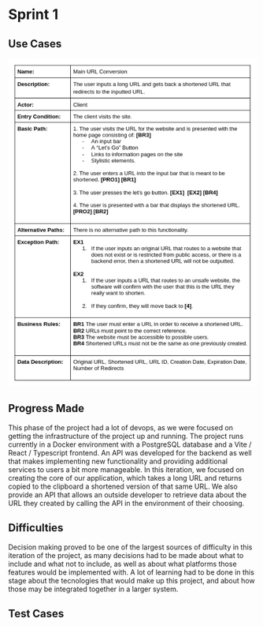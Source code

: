 # Sprint 1

## Use Cases

![Use Case 1](sprint-images/usecase1-1.png)

## Progress Made

This phase of the project had a lot of devops, as we were focused on getting the infrastructure of the project up and running. The project runs currently in a Docker environment with a PostgreSQL database and a Vite / React / Typescript frontend. An API was developed for the backend as well that makes implementing new functionality and providing additional services to users a bit more manageable. In this iteration, we focused on creating the core of our application, which takes a long URL and returns copied to the clipboard a shortened version of that same URL. We also provide an API that allows an outside developer to retrieve data about the URL they created by calling the API in the environment of their choosing. 

## Difficulties

Decision making proved to be one of the largest sources of difficulty in this iteration of the project, as many decisions had to be made about what to include and what not to include, as well as about what platforms those features would be implemented with. A lot of learning had to be done in this stage about the tecnologies that would make up this project, and about how those may be integrated together in a larger system. 

## Test Cases
